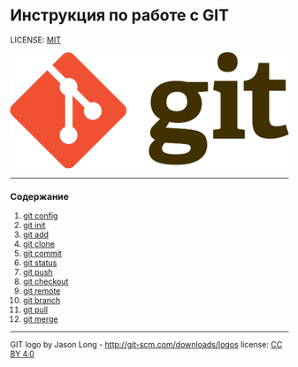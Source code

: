 # Инструкция по работе с GIT

LICENSE: [MIT](./license.md)

![git-logo](./assets/123.png)


---
### Содержание
1. [git config](./config.md)
2. [git init](./init.md)
3. [git add](./add.md)
4. [git clone](./clone.md)
5. [git commit](./commit.md)
6. [git status](./status.md)
7. [git push](./push.md)
8. [git checkout](./checkout.md)
9. [git remote](./remote.md)
10. [git branch](./branch.md)
11. [git pull](./pull.md)
12. [git merge](./merge.md)

---

GIT logo by Jason Long - http://git-scm.com/downloads/logos
license: [CC BY 4.0](./https://creativecommons.org/licenses/by/4.0/)